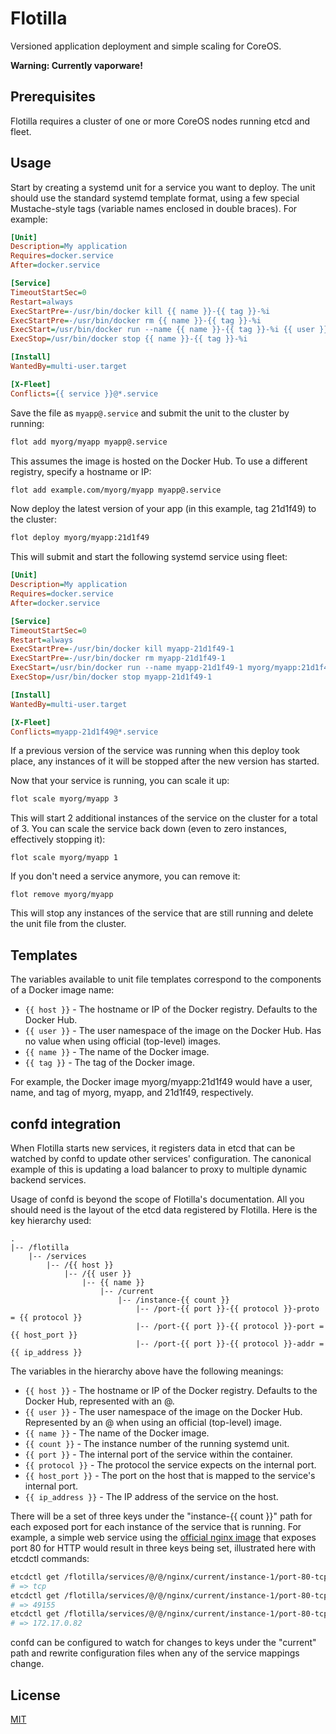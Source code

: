 # Flotilla

Versioned application deployment and simple scaling for CoreOS.

**Warning: Currently vaporware!**

## Prerequisites

Flotilla requires a cluster of one or more CoreOS nodes running etcd and fleet.

## Usage

Start by creating a systemd unit for a service you want to deploy. The unit should use the standard systemd template format, using a few special Mustache-style tags (variable names enclosed in double braces). For example:

``` ini
[Unit]
Description=My application
Requires=docker.service
After=docker.service

[Service]
TimeoutStartSec=0
Restart=always
ExecStartPre=-/usr/bin/docker kill {{ name }}-{{ tag }}-%i
ExecStartPre=-/usr/bin/docker rm {{ name }}-{{ tag }}-%i
ExecStart=/usr/bin/docker run --name {{ name }}-{{ tag }}-%i {{ user }}/{{ name }}:{{ tag }}
ExecStop=/usr/bin/docker stop {{ name }}-{{ tag }}-%i

[Install]
WantedBy=multi-user.target

[X-Fleet]
Conflicts={{ service }}@*.service
```

Save the file as `myapp@.service` and submit the unit to the cluster by running:

``` bash
flot add myorg/myapp myapp@.service
```

This assumes the image is hosted on the Docker Hub. To use a different registry, specify a hostname or IP:

``` bash
flot add example.com/myorg/myapp myapp@.service
```

Now deploy the latest version of your app (in this example, tag 21d1f49) to the cluster:

``` bash
flot deploy myorg/myapp:21d1f49
```

This will submit and start the following systemd service using fleet:

``` ini
[Unit]
Description=My application
Requires=docker.service
After=docker.service

[Service]
TimeoutStartSec=0
Restart=always
ExecStartPre=-/usr/bin/docker kill myapp-21d1f49-1
ExecStartPre=-/usr/bin/docker rm myapp-21d1f49-1
ExecStart=/usr/bin/docker run --name myapp-21d1f49-1 myorg/myapp:21d1f49
ExecStop=/usr/bin/docker stop myapp-21d1f49-1

[Install]
WantedBy=multi-user.target

[X-Fleet]
Conflicts=myapp-21d1f49@*.service
```

If a previous version of the service was running when this deploy took place, any instances of it will be stopped after the new version has started.

Now that your service is running, you can scale it up:

``` bash
flot scale myorg/myapp 3
```

This will start 2 additional instances of the service on the cluster for a total of 3. You can scale the service back down (even to zero instances, effectively stopping it):

```
flot scale myorg/myapp 1
```

If you don't need a service anymore, you can remove it:

```
flot remove myorg/myapp
```

This will stop any instances of the service that are still running and delete the unit file from the cluster.

## Templates

The variables available to unit file templates correspond to the components of a Docker image name:

* `{{ host }}` - The hostname or IP of the Docker registry. Defaults to the Docker Hub.
* `{{ user }}` - The user namespace of the image on the Docker Hub. Has no value when using official (top-level) images.
* `{{ name }}` - The name of the Docker image.
* `{{ tag }}` - The tag of the Docker image.

For example, the Docker image myorg/myapp:21d1f49 would have a user, name, and tag of myorg, myapp, and 21d1f49, respectively.

## confd integration

When Flotilla starts new services, it registers data in etcd that can be watched by confd to update other services' configuration. The canonical example of this is updating a load balancer to proxy to multiple dynamic backend services.

Usage of confd is beyond the scope of Flotilla's documentation. All you should need is the layout of the etcd data registered by Flotilla. Here is the key hierarchy used:

```
.
|-- /flotilla
    |-- /services
        |-- /{{ host }}
            |-- /{{ user }}
                |-- {{ name }}
                    |-- /current
                        |-- /instance-{{ count }}
                            |-- /port-{{ port }}-{{ protocol }}-proto = {{ protocol }}
                            |-- /port-{{ port }}-{{ protocol }}-port = {{ host_port }}
                            |-- /port-{{ port }}-{{ protocol }}-addr = {{ ip_address }}
```

The variables in the hierarchy above have the following meanings:

* `{{ host }}` - The hostname or IP of the Docker registry. Defaults to the Docker Hub, represented with an @.
* `{{ user }}` - The user namespace of the image on the Docker Hub. Represented by an @ when using an official (top-level) image.
* `{{ name }}` - The name of the Docker image.
* `{{ count }}` - The instance number of the running systemd unit.
* `{{ port }}` - The internal port of the service within the container.
* `{{ protocol }}` - The protocol the service expects on the internal port.
* `{{ host_port }}` - The port on the host that is mapped to the service's internal port.
* `{{ ip_address }}` - The IP address of the service on the host.

There will be a set of three keys under the "instance-{{ count }}" path for each exposed port for each instance of the service that is running. For example, a simple web service using the [official nginx image](https://registry.hub.docker.com/_/nginx/) that exposes port 80 for HTTP would result in three keys being set, illustrated here with etcdctl commands:

``` bash
etcdctl get /flotilla/services/@/@/nginx/current/instance-1/port-80-tcp-proto
# => tcp
etcdctl get /flotilla/services/@/@/nginx/current/instance-1/port-80-tcp-port
# => 49155
etcdctl get /flotilla/services/@/@/nginx/current/instance-1/port-80-tcp-addr
# => 172.17.0.82
```

confd can be configured to watch for changes to keys under the "current" path and rewrite configuration files when any of the service mappings change.

## License

[MIT](http://opensource.org/licenses/MIT)
